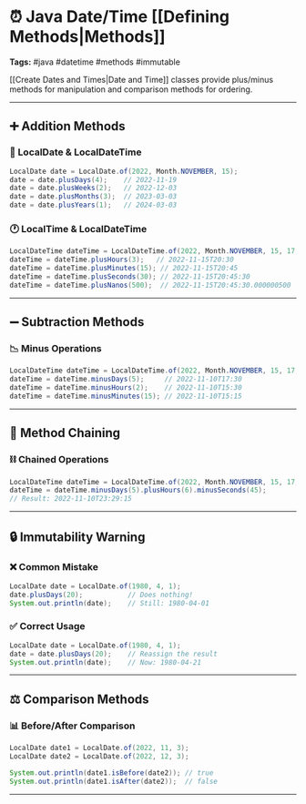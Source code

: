 # ⏰ Java Date/Time [[Defining Methods|Methods]] 

**Tags:** #java #datetime #methods #immutable

[[Create Dates and Times|Date and Time]] classes provide plus/minus methods for manipulation and comparison methods for ordering.

---

## ➕ Addition Methods

### 📅 LocalDate & LocalDateTime

```java
LocalDate date = LocalDate.of(2022, Month.NOVEMBER, 15);
date = date.plusDays(4);    // 2022-11-19
date = date.plusWeeks(2);   // 2022-12-03
date = date.plusMonths(3);  // 2023-03-03
date = date.plusYears(1);   // 2024-03-03
```

### 🕐 LocalTime & LocalDateTime

```java
LocalDateTime dateTime = LocalDateTime.of(2022, Month.NOVEMBER, 15, 17, 30);
dateTime = dateTime.plusHours(3);   // 2022-11-15T20:30
dateTime = dateTime.plusMinutes(15); // 2022-11-15T20:45
dateTime = dateTime.plusSeconds(30); // 2022-11-15T20:45:30
dateTime = dateTime.plusNanos(500);  // 2022-11-15T20:45:30.000000500
```

---

## ➖ Subtraction Methods

### 📉 Minus Operations

```java
LocalDateTime dateTime = LocalDateTime.of(2022, Month.NOVEMBER, 15, 17, 30);
dateTime = dateTime.minusDays(5);     // 2022-11-10T17:30
dateTime = dateTime.minusHours(2);    // 2022-11-10T15:30
dateTime = dateTime.minusMinutes(15); // 2022-11-10T15:15
```

---

## 🔗 Method Chaining

### ⛓️ Chained Operations

```java
LocalDateTime dateTime = LocalDateTime.of(2022, Month.NOVEMBER, 15, 17, 30);
dateTime = dateTime.minusDays(5).plusHours(6).minusSeconds(45);
// Result: 2022-11-10T23:29:15
```

---

## 🔒 Immutability Warning

### ❌ Common Mistake

```java
LocalDate date = LocalDate.of(1980, 4, 1);
date.plusDays(20);           // Does nothing!
System.out.println(date);    // Still: 1980-04-01
```

### ✅ Correct Usage

```java
LocalDate date = LocalDate.of(1980, 4, 1);
date = date.plusDays(20);    // Reassign the result
System.out.println(date);    // Now: 1980-04-21
```

---

## ⚖️ Comparison Methods

### 📊 Before/After Comparison

```java
LocalDate date1 = LocalDate.of(2022, 11, 3);
LocalDate date2 = LocalDate.of(2022, 12, 3);

System.out.println(date1.isBefore(date2)); // true
System.out.println(date1.isAfter(date2));  // false
```

---